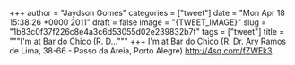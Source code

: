 
+++
author = "Jaydson Gomes"
categories = ["tweet"]
date = "Mon Apr 18 15:38:26 +0000 2011"
draft = false
image = "{TWEET_IMAGE}"
slug = "1b83c0f37f226c8e4a3c6d53055d02e239832b7f"
tags = ["tweet"]
title = """I'm at Bar do Chico (R. D..."""
+++
I'm at Bar do Chico (R. Dr. Ary Ramos de Lima, 38-66 - Passo da Areia, Porto Alegre) http://4sq.com/fZWEk3
